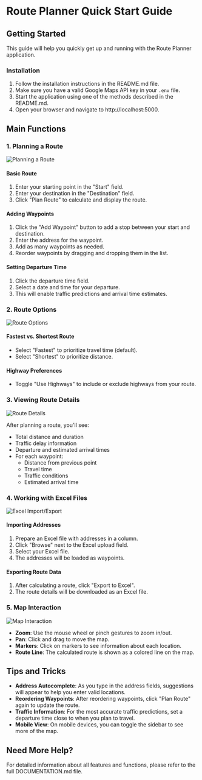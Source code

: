 # Route Planner Quick Start Guide

## Getting Started

This guide will help you quickly get up and running with the Route Planner application.

### Installation

1. Follow the installation instructions in the README.md file.
2. Make sure you have a valid Google Maps API key in your `.env` file.
3. Start the application using one of the methods described in the README.md.
4. Open your browser and navigate to http://localhost:5000.

## Main Functions

### 1. Planning a Route

![Planning a Route](https://via.placeholder.com/800x400?text=Route+Planning+Screenshot)

#### Basic Route
1. Enter your starting point in the "Start" field.
2. Enter your destination in the "Destination" field.
3. Click "Plan Route" to calculate and display the route.

#### Adding Waypoints
1. Click the "Add Waypoint" button to add a stop between your start and destination.
2. Enter the address for the waypoint.
3. Add as many waypoints as needed.
4. Reorder waypoints by dragging and dropping them in the list.

#### Setting Departure Time
1. Click the departure time field.
2. Select a date and time for your departure.
3. This will enable traffic predictions and arrival time estimates.

### 2. Route Options

![Route Options](https://via.placeholder.com/800x200?text=Route+Options+Screenshot)

#### Fastest vs. Shortest Route
- Select "Fastest" to prioritize travel time (default).
- Select "Shortest" to prioritize distance.

#### Highway Preferences
- Toggle "Use Highways" to include or exclude highways from your route.

### 3. Viewing Route Details

![Route Details](https://via.placeholder.com/800x400?text=Route+Details+Screenshot)

After planning a route, you'll see:
- Total distance and duration
- Traffic delay information
- Departure and estimated arrival times
- For each waypoint:
  - Distance from previous point
  - Travel time
  - Traffic conditions
  - Estimated arrival time

### 4. Working with Excel Files

![Excel Import/Export](https://via.placeholder.com/800x200?text=Excel+Features+Screenshot)

#### Importing Addresses
1. Prepare an Excel file with addresses in a column.
2. Click "Browse" next to the Excel upload field.
3. Select your Excel file.
4. The addresses will be loaded as waypoints.

#### Exporting Route Data
1. After calculating a route, click "Export to Excel".
2. The route details will be downloaded as an Excel file.

### 5. Map Interaction

![Map Interaction](https://via.placeholder.com/800x400?text=Map+Interaction+Screenshot)

- **Zoom**: Use the mouse wheel or pinch gestures to zoom in/out.
- **Pan**: Click and drag to move the map.
- **Markers**: Click on markers to see information about each location.
- **Route Line**: The calculated route is shown as a colored line on the map.

## Tips and Tricks

- **Address Autocomplete**: As you type in the address fields, suggestions will appear to help you enter valid locations.
- **Reordering Waypoints**: After reordering waypoints, click "Plan Route" again to update the route.
- **Traffic Information**: For the most accurate traffic predictions, set a departure time close to when you plan to travel.
- **Mobile View**: On mobile devices, you can toggle the sidebar to see more of the map.

## Need More Help?

For detailed information about all features and functions, please refer to the full DOCUMENTATION.md file.

